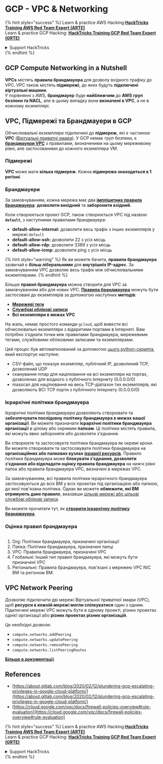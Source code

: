 # GCP - VPC & Networking

{% hint style="success" %}
Learn & practice AWS Hacking:<img src="../../../../.gitbook/assets/image (1) (1) (1) (1).png" alt="" data-size="line">[**HackTricks Training AWS Red Team Expert (ARTE)**](https://training.hacktricks.xyz/courses/arte)<img src="../../../../.gitbook/assets/image (1) (1) (1) (1).png" alt="" data-size="line">\
Learn & practice GCP Hacking: <img src="../../../../.gitbook/assets/image (2) (1).png" alt="" data-size="line">[**HackTricks Training GCP Red Team Expert (GRTE)**<img src="../../../../.gitbook/assets/image (2) (1).png" alt="" data-size="line">](https://training.hacktricks.xyz/courses/grte)

<details>

<summary>Support HackTricks</summary>

* Check the [**subscription plans**](https://github.com/sponsors/carlospolop)!
* **Join the** 💬 [**Discord group**](https://discord.gg/hRep4RUj7f) or the [**telegram group**](https://t.me/peass) or **follow** us on **Twitter** 🐦 [**@hacktricks\_live**](https://twitter.com/hacktricks_live)**.**
* **Share hacking tricks by submitting PRs to the** [**HackTricks**](https://github.com/carlospolop/hacktricks) and [**HackTricks Cloud**](https://github.com/carlospolop/hacktricks-cloud) github repos.

</details>
{% endhint %}

## **GCP Compute Networking in a Nutshell**

**VPCs** містять **правила брандмауера** для дозволу вхідного трафіку до VPC. VPC також містять **підмережі**, до яких будуть **підключені** **віртуальні машини**.\
У порівнянні з AWS, **брандмауер** буде **найближчим** до **AWS** **груп безпеки та NACL**, але в цьому випадку вони **визначені в VPC**, а не в кожному екземплярі.

## **VPC, Підмережі та Брандмауери в GCP**

Обчислювальні екземпляри підключені до **підмереж**, які є частиною **VPC** ([Віртуальні приватні хмари](https://cloud.google.com/vpc/docs/vpc)). У GCP немає груп безпеки, є [**брандмауери VPC**](https://cloud.google.com/vpc/docs/firewalls) з правилами, визначеними на цьому мережевому рівні, але застосованими до кожного екземпляра VM.

### Підмережі

**VPC** може мати **кілька підмереж**. Кожна **підмережа знаходиться в 1 регіоні**.

### Брандмауери

За замовчуванням, кожна мережа має два [**імпліцитних правила брандмауера**](https://cloud.google.com/vpc/docs/firewalls#default_firewall_rules): **дозволити вихідний** та **заборонити вхідний**.

Коли створюється проект GCP, також створюється VPC під назвою **`default`**, з наступними правилами брандмауера:

* **default-allow-internal:** дозволити весь трафік з інших екземплярів у мережі `default`
* **default-allow-ssh:** дозволити 22 з усіх місць
* **default-allow-rdp:** дозволити 3389 з усіх місць
* **default-allow-icmp:** дозволити ping з усіх місць

{% hint style="warning" %}
Як ви можете бачити, **правила брандмауера** зазвичай є **більш ліберальними** для **внутрішніх IP-адрес**. За замовчуванням VPC дозволяє весь трафік між обчислювальними екземплярами.
{% endhint %}

Більше **правил брандмауера** можна створити для VPC за замовчуванням або для нових VPC. [**Правила брандмауера**](https://cloud.google.com/vpc/docs/firewalls) можуть бути застосовані до екземплярів за допомогою наступних **методів**:

* [**Мережеві теги**](https://cloud.google.com/vpc/docs/add-remove-network-tags)
* [**Службові облікові записи**](https://cloud.google.com/vpc/docs/firewalls#serviceaccounts)
* **Всі екземпляри в межах VPC**

На жаль, немає простого команди `gcloud`, щоб вивести всі обчислювальні екземпляри з відкритими портами в Інтернеті. Вам потрібно з'єднати точки між правилами брандмауера, мережевими тегами, службовими обліковими записами та екземплярами.

Цей процес був автоматизований за допомогою [цього python-скрипта](https://gitlab.com/gitlab-com/gl-security/gl-redteam/gcp_firewall_enum), який експортує наступне:

* CSV-файл, що показує екземпляр, публічний IP, дозволений TCP, дозволений UDP
* сканування nmap для націлювання на всі екземпляри на портах, дозволених для вхідного з публічного Інтернету (0.0.0.0/0)
* masscan для націлювання на весь TCP-діапазон тих екземплярів, які дозволяють ВСІ TCP порти з публічного Інтернету (0.0.0.0/0)

### Ієрархічні політики брандмауера <a href="#hierarchical-firewall-policies" id="hierarchical-firewall-policies"></a>

_Ієрархічні політики брандмауера_ дозволяють створювати та **забезпечувати послідовну політику брандмауера в межах вашої організації**. Ви можете призначати **ієрархічні політики брандмауера організації** в цілому або окремим **папкам**. Ці політики містять правила, які можуть явно забороняти або дозволяти з'єднання.

Ви створюєте та застосовуєте політики брандмауера як окремі кроки. Ви можете створювати та застосовувати політики брандмауера на **організаційних або папкових вузлах** [**ієрархії ресурсів**](https://cloud.google.com/resource-manager/docs/cloud-platform-resource-hierarchy). Правило політики брандмауера може **блокувати з'єднання, дозволяти з'єднання або відкладати оцінку правила брандмауера** на нижчі рівні папок або правила брандмауера VPC, визначені в мережах VPC.

За замовчуванням, всі правила політики ієрархічного брандмауера застосовуються до всіх ВМ у всіх проектах під організацією або папкою, до якої пов'язана політика. Однак ви можете **обмежити, які ВМ отримують дане правило**, вказавши [цільові мережі або цільові службові облікові записи](https://cloud.google.com/vpc/docs/firewall-policies#targets).

Ви можете прочитати тут, як [**створити ієрархічну політику брандмауера**](https://cloud.google.com/vpc/docs/using-firewall-policies#gcloud).

### Оцінка правил брандмауера

<figure><img src="../../../../.gitbook/assets/image (2) (1) (1).png" alt=""><figcaption></figcaption></figure>

1. Org: Політики брандмауера, призначені організації
2. Папка: Політики брандмауера, призначені папці
3. VPC: Правила брандмауера, призначені VPC
4. Глобальні: Інший тип правил брандмауера, які можуть бути призначені VPC
5. Регіональні: Правила брандмауера, пов'язані з мережею VPC NIC ВМ та регіоном ВМ.

## VPC Network Peering

Дозволяє підключити дві мережі Віртуальної приватної хмари (VPC), щоб **ресурси в кожній мережі могли спілкуватися** один з одним.\
Підключені мережі VPC можуть бути в одному проекті, різних проектах однієї організації або **різних проектах різних організацій**.

Це необхідні дозволи:

* `compute.networks.addPeering`
* `compute.networks.updatePeering`
* `compute.networks.removePeering`
* `compute.networks.listPeeringRoutes`

[**Більше в документації**](https://cloud.google.com/vpc/docs/vpc-peering).

## References

* [https://about.gitlab.com/blog/2020/02/12/plundering-gcp-escalating-privileges-in-google-cloud-platform/](https://about.gitlab.com/blog/2020/02/12/plundering-gcp-escalating-privileges-in-google-cloud-platform/)
* [https://cloud.google.com/vpc/docs/firewall-policies-overview#rule-evaluation](https://cloud.google.com/vpc/docs/firewall-policies-overview#rule-evaluation)

{% hint style="success" %}
Learn & practice AWS Hacking:<img src="../../../../.gitbook/assets/image (1) (1) (1) (1).png" alt="" data-size="line">[**HackTricks Training AWS Red Team Expert (ARTE)**](https://training.hacktricks.xyz/courses/arte)<img src="../../../../.gitbook/assets/image (1) (1) (1) (1).png" alt="" data-size="line">\
Learn & practice GCP Hacking: <img src="../../../../.gitbook/assets/image (2) (1).png" alt="" data-size="line">[**HackTricks Training GCP Red Team Expert (GRTE)**<img src="../../../../.gitbook/assets/image (2) (1).png" alt="" data-size="line">](https://training.hacktricks.xyz/courses/grte)

<details>

<summary>Support HackTricks</summary>

* Check the [**subscription plans**](https://github.com/sponsors/carlospolop)!
* **Join the** 💬 [**Discord group**](https://discord.gg/hRep4RUj7f) or the [**telegram group**](https://t.me/peass) or **follow** us on **Twitter** 🐦 [**@hacktricks\_live**](https://twitter.com/hacktricks_live)**.**
* **Share hacking tricks by submitting PRs to the** [**HackTricks**](https://github.com/carlospolop/hacktricks) and [**HackTricks Cloud**](https://github.com/carlospolop/hacktricks-cloud) github repos.

</details>
{% endhint %}
